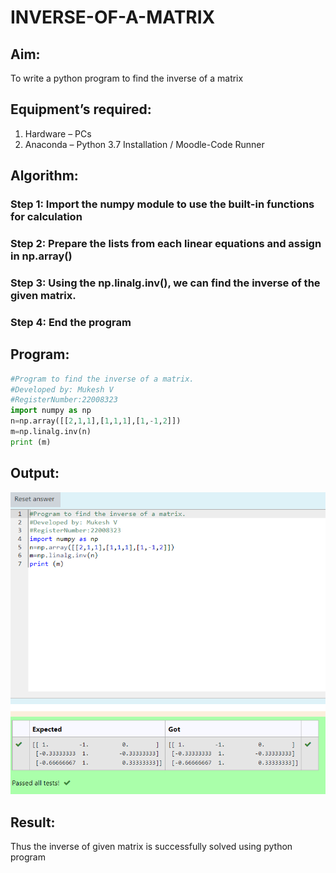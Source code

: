 # INVERSE-OF-A-MATRIX
## Aim:
To write a python program to find the inverse of a matrix
## Equipment’s required:
1. 	Hardware – PCs
2. 	Anaconda – Python 3.7 Installation / Moodle-Code Runner
## Algorithm:
### Step 1: Import the numpy module to use the built-in functions for calculation 
### Step 2: Prepare the lists from each linear equations and assign in np.array() 
### Step 3: Using the np.linalg.inv(), we can find the inverse of the given matrix. 
### Step 4: End the program

## Program:
``` python
#Program to find the inverse of a matrix.
#Developed by: Mukesh V
#RegisterNumber:22008323
import numpy as np
n=np.array([[2,1,1],[1,1,1],[1,-1,2]])
m=np.linalg.inv(n)
print (m) 
```
## Output:
![model](/inverse%20of%20matrix.png)
## Result:
Thus the inverse of given matrix is successfully solved using python program

